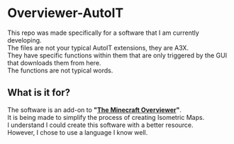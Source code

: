 # Overviewer-AutoIT
This repo was made specifically for a software that I am currently developing.  
The files are not your typical AutoIT extensions, they are A3X.  
They have specific functions within them that are only triggered by the GUI that downloads them from here.  
The functions are not typical words.  
  
## What is it for?
  
The software is an add-on to **"[The Minecraft Overviewer](https://overviewer.org)"**.  
It is being made to simplify the process of creating Isometric Maps.  
I understand I could create this software with a better resource.  
However, I chose to use a language I know well.

